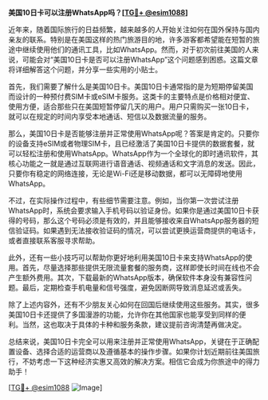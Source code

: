 **美国10日卡可以注册WhatsApp吗？[[TG💪+ @esim1088](https://t.me/s/esim1088)]**

近年来，随着国际旅行的日益频繁，越来越多的人开始关注如何在国外保持与国内亲友的联系。特别是在美国这样的热门旅游目的地，许多游客都希望能在短暂的旅途中继续使用他们的通讯工具，比如WhatsApp。然而，对于初次前往美国的人来说，可能会对“美国10日卡是否可以注册WhatsApp”这个问题感到困惑。这篇文章将详细解答这个问题，并分享一些实用的小贴士。

首先，我们需要了解什么是美国10日卡。美国10日卡通常指的是为短期停留美国而设计的一种预付费SIM卡或eSIM卡服务。这类卡的主要特点是价格相对便宜、使用方便，适合那些只在美国短暂停留几天的用户。用户只需购买一张10日卡，就可以在规定的时间内享受本地通话、短信以及数据流量的服务。

那么，美国10日卡是否能够注册并正常使用WhatsApp呢？答案是肯定的。只要你的设备支持eSIM或者物理SIM卡，且已经激活了美国10日卡提供的数据套餐，就可以轻松注册和使用WhatsApp。WhatsApp作为一个全球化的即时通讯软件，其核心功能之一就是通过互联网进行语音通话、视频通话和文字消息的发送。因此，只要你有稳定的网络连接，无论是Wi-Fi还是移动数据，都可以无障碍地使用WhatsApp。

不过，在实际操作过程中，有些细节需要注意。例如，当你第一次尝试注册WhatsApp时，系统会要求输入手机号码以验证身份。如果你是通过美国10日卡获得的号码，那么这个号码必须是有效的，并且能够接收来自WhatsApp服务器的短信验证码。如果遇到无法接收验证码的情况，可以尝试更换运营商提供的电话卡，或者直接联系客服寻求帮助。

此外，还有一些小技巧可以帮助你更好地利用美国10日卡来支持WhatsApp的使用。首先，尽量选择那些提供无限流量套餐的服务商，这样即使长时间在线也不会产生额外费用。其次，下载最新的WhatsApp版本，确保软件本身没有兼容性问题。最后，定期检查手机电量和信号强度，避免因断网导致消息延迟或丢失。

除了上述内容外，还有不少朋友关心如何在回国后继续使用这些服务。其实，很多美国10日卡还提供了多国漫游的功能，允许你在其他国家也能享受到同样的便利。当然，这也取决于具体的卡种和服务条款，建议提前咨询清楚再做决定。

总结来说，美国10日卡完全可以用来注册并正常使用WhatsApp，关键在于正确配置设备、选择合适的运营商以及遵循基本的操作步骤。如果你计划近期前往美国旅行，不妨考虑一下这种经济实惠又高效的解决方案。相信它会成为你旅途中的得力助手！

[[TG💪+ @esim1088](https://t.me/s/esim1088) ![Image](https://i.postimg.cc/4NQfJmqS/Snipaste-2025-05-13-00-14-12.png)]